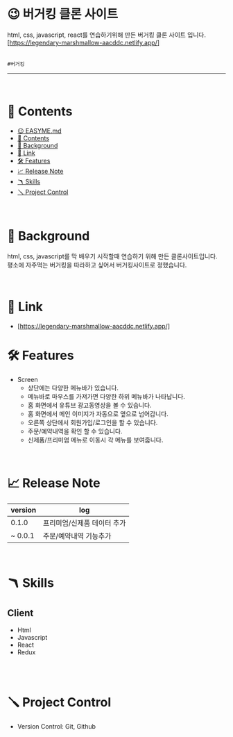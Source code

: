 

# 😉 버거킹 클론 사이트


html, css, javascript, react를 연습하기위해 만든 버거킹 클론 사이트 입니다. 
[https://legendary-marshmallow-aacddc.netlify.app/]
<br>
<br>

 `#버거킹` 



---

<br>

# 📖 Contents

- [😉 EASYME.md](#-easymemd)
- [📖 Contents](#-contents)
- [🌈 Background](#-background)
- [🔗 Link](#-link)
- [🛠 Features](#-features)
- [📈 Release Note](#-release-note)
- [🪃 Skills](#-skills)
- [🪛 Project Control](#-project-control)




<br>

# 🌈 Background
html, css, javascript를 막 배우기 시작할때 연습하기 위해 만든 클론사이트입니다. <br> 
평소에 자주먹는 버거킹을 따라하고 싶어서 버거킹사이트로 정했습니다.

<br>

# 🔗 Link

- [https://legendary-marshmallow-aacddc.netlify.app/]


# 🛠 Features
- Screen
    - 상단에는 다양한 메뉴바가 있습니다.
    - 메뉴바로 마우스를 가져가면 다양한 하위 메뉴바가 나타납니다.
    - 홈 화면에서 유튜브 광고동영상을 볼 수 있습니다.
    - 홈 화면에서 메인 이미지가 자동으로 옆으로 넘어갑니다.
    - 오른쪽 상단에서 회원가입/로그인을 할 수 있습니다. 
    - 주문/예약내역을 확인 할 수 있습니다.
    - 신제품/프리미엄 메뉴로 이동시 각 메뉴를 보여줍니다.

<br>

# 📈 Release Note
| version | log |
| --- | --- |
| 0.1.0 | 프리미엄/신제품 데이터 추가 |
| ~ 0.0.1 | 주문/예약내역 기능추가 |

<br>

# 🪃 Skills

## Client
- Html
- Javascript
- React
- Redux

<br>


<br>

# 🪛 Project Control

- Version Control: Git, Github

<br>



  







